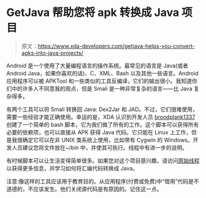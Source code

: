 # GetJava 帮助您将 apk 转换成 Java 项目

> 原文：<https://www.xda-developers.com/getjava-helps-you-convert-apks-into-java-projects/>

Android 是一个使用了大量编程语言的操作系统。最常见的语言是 Java(或者 Android Java，如果你喜欢的话)、C、XML、Bash 以及其他一些语言。Android 应用程序可以被 APKTool 和一些类似的工具反编译，它们的输出很小。我知道你们中的许多人不同意我的观点，但是 Smali 是一种非常复杂的语言——比 Java 复杂得多。

有两个工具可以将 Smali 转换回 Java: Dex2Jar 和 JAD。不过，它们很难使用，需要一些经验才能正确使用。幸运的是，XDA 认识到开发人员 [broodplank1337](http://forum.xda-developers.com/member.php?u=4354408) 创建了一个简单的 bash 脚本，它为我们做了所有的工作。这个脚本可以获得所有必要的依赖项，也可以直接从 APK 获得 Java 代码。它只能在 Linux 上工作，但是我很确定它可以在非 UNIX 类系统上使用，比如带有 Cygwin 的 Windows。开发人员建议您将文件放在~/bin 中，并使其可执行。线程中有进一步的说明。

有时候脚本可以让生活变得简单很多。如果您对这个项目感兴趣，请访问[原始线程](http://forum.xda-developers.com/showthread.php?t=2564386)以获得更多信息，并学习如何将汇编代码转换成 Java。

注意:像这样的工具应该用于教育目的。从应用程序(付费或免费)中“借用”代码是不道德的，不应该发生。他们关闭源代码是有原因的。记住这一点。